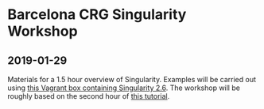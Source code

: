 # Barcelona CRG Singularity Workshop

## 2019-01-29

Materials for a 1.5 hour overview of Singularity. Examples will be carried out using [this Vagrant box containing Singularity 2.6](https://app.vagrantup.com/sylabs/boxes/singularity-2.6-ubuntu-bionic64/versions/20190124.0.0). The workshop will be roughly based on the second hour of [this tutorial](https://singularity-tutorial.github.io/).
